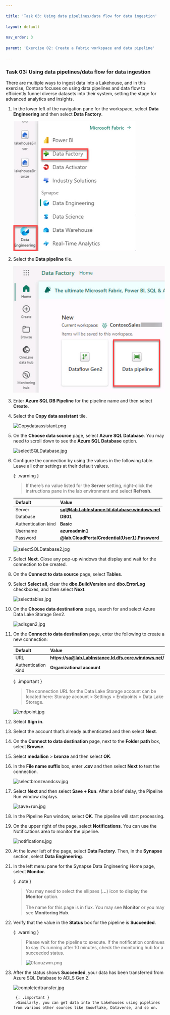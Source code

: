 ```yaml
---

title: 'Task 03: Using data pipelines/data flow for data ingestion'

layout: default

nav_order: 3

parent: 'Exercise 02: Create a Fabric workspace and data pipeline'

---
```


### Task 03: Using data pipelines/data flow for data ingestion

There are multiple ways to ingest data into a Lakehouse, and in this exercise, Contoso focuses on using data pipelines and data flow to efficiently funnel diverse datasets into their system, setting the stage for advanced analytics and insights. 

1. In the lower left of the navigation pane for the workspace, select **Data Engineering** and then select **Data Factory**.

    ![selectDataFactory.jpg](../media/instructions254096/instructions254096/selectDataFactory.jpg)

1. Select the **Data pipeline** tile.

    ![dataFactory_pipeline.jpg](../media/instructions254096/instructions254096/dataFactory_pipeline.jpg)

1. Enter **Azure SQL DB Pipeline** for the pipeline name and then select **Create**.

1. Select the **Copy data assistant** tile.

    ![Copydataassistant.png](..media/instructions257645/Copydataassistant.png)
    
    <!-- ![copyData.jpg](..media/instructions254096/instructions254096/copyData.jpg) -->

1. On the **Choose data source** page, select **Azure SQL Database**. You may need to scroll down to see the **Azure SQL Database** option.

    ![selectSQLDatabase.jpg](..media/instructions254096/instructions254096/selectSQLDatabase.jpg)

1. Configure the connection by using the values in the following table. Leave all other settings at their default values.

    {: .warning }
    >If there’s no value listed for the **Server** setting, right-click the instructions pane in the lab environment and  select **Refresh**.

    | Default | Value |
    |:---------|:---------|
    | Server   | **sql@lab.LabInstance.Id.database.windows.net**   |
    | Database   | **DB01**   |
    | Authentication kind   | **Basic**   |
    | Username   | **azureadmin1**   |
    | Password   | **@lab.CloudPortalCredential(User1).Password**  |
    
    ![selectSQLDatabase2.jpg](..media/instructions254096/instructions254096/selectSQLDatabase2.jpg)

1. Select **Next**. Close any pop-up windows that display and wait for the connection to be created.

1. On the **Connect to data source** page, select **Tables**.

1. Select **Select all**, clear the **dbo.BuildVersion** and **dbo.ErrorLog** checkboxes, and then select **Next**.

    ![selecttables.jpg](..media/instructions254096/instructions254096/selecttables.jpg)

1. On the **Choose data destinations** page, search for and select Azure Data Lake Storage Gen2.

    ![adlsgen2.jpg](..media/instructions254096/instructions254096/adlsgen2.jpg)

1. On the **Connect to data destination** page, enter the following to create a new connection: 
    
    | Default | Value |
    |:---------|:---------|
    | URL   | **https://sa@lab.LabInstance.Id.dfs.core.windows.net/**   |
    | Authentication kind   | **Organizational account**   |
    

    <!-- | Tenant ID   | **@lab.Variable(serviceDirectoryID_tenantID)**   |
    | Service principal client ID   | **@lab.Variable(serviceApplicationID_clientID)**   |
    | Service principal Key   | **@lab.Variable(secretDescription)**   | -->

    {: .important }
    >The connection URL for the Data Lake Storage account can be located here: Storage account > Settings > Endpoints > Data Lake Storage.
    >
    ![endpoint.jpg](..media/instructions254096/instructions254096/endpoint.jpg)   

1. Select **Sign in**.

1. Select the account that’s already authenticated and then select **Next**.

1. On the **Connect to data destination** page, next to the **Folder path** box, select **Browse**.

1. Select **medallion** > **bronze** and then select **OK**.

1. In the **File name suffix** box, enter **.csv** and then select **Next** to test the connection.

    ![selectbronzeandcsv.jpg](..media/instructions254096/instructions254096/selectbronzeandcsv.jpg)

1. Select **Next** and then select **Save + Run**. After a brief delay, the Pipeline Run window displays.

    ![save+run.jpg](..media/instructions254096/instructions254096/save+run.jpg)

1. In the Pipeline Run window, select **OK**. The pipeline will start processing.

1. On the upper right of the page, select **Notifications**. You can use the Notifications area to monitor the pipeline.

    ![notifications.jpg](..media/instructions254096/instructions254096/notifications.jpg)

1. At the lower left of the page, select **Data Factory**. Then, in the **Synapse** section, select **Data Engineering**.

1. In the left menu pane for the Synapse Data Engineering Home page, select **Monitor**.

    {: .note }
    >You may need to select the ellipses (**...**) icon to display the **Monitor** option.</br></br>The name for this page is in flux. You may see **Monitor** or you may see **Monitoring Hub**.
    
1. Verify that the value in the **Status** box for the pipeline is **Succeeded**.

    {: .warning }
    >Please wait for the pipeline to execute. If the notification continues to say it’s running after 10 minutes, check the monitoring hub for a succeeded status.
    >
    >![0faouzwm.png](..media/instructions249094/0faouzwm.png)

1. After the status shows **Succeeded**, your data has been transferred from Azure SQL Database to ADLS Gen 2.

    ![completedtransfer.jpg](..media/instructions254096/instructions254096/completedtransfer.jpg)

    	{: .important }
        >Similarly, you can get data into the Lakehouses using pipelines from various other sources like Snowflake, Dataverse, and so on.

